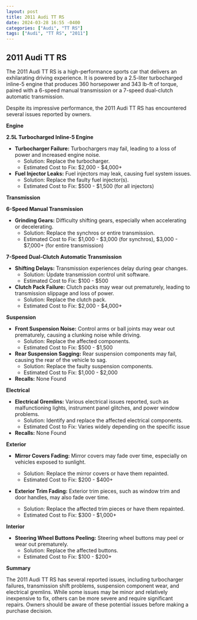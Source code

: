 ```yaml
---
layout: post
title: 2011 Audi TT RS
date: 2024-03-28 16:55 -0400
categories: ["Audi", "TT RS"]
tags: ["Audi", "TT RS", "2011"]
---
```

## 2011 Audi TT RS

The 2011 Audi TT RS is a high-performance sports car that delivers an exhilarating driving experience. It is powered by a 2.5-liter turbocharged inline-5 engine that produces 360 horsepower and 343 lb-ft of torque, paired with a 6-speed manual transmission or a 7-speed dual-clutch automatic transmission.

Despite its impressive performance, the 2011 Audi TT RS has encountered several issues reported by owners.

**Engine**

**2.5L Turbocharged Inline-5 Engine**

* **Turbocharger Failure:** Turbochargers may fail, leading to a loss of power and increased engine noise.
  * Solution: Replace the turbocharger.
  * Estimated Cost to Fix: $2,000 - $4,000+
* **Fuel Injector Leaks:** Fuel injectors may leak, causing fuel system issues.
  * Solution: Replace the faulty fuel injector(s).
  * Estimated Cost to Fix: $500 - $1,500 (for all injectors)

**Transmission**

**6-Speed Manual Transmission**

* **Grinding Gears:** Difficulty shifting gears, especially when accelerating or decelerating.
  * Solution: Replace the synchros or entire transmission.
  * Estimated Cost to Fix: $1,000 - $3,000 (for synchros), $3,000 - $7,000+ (for entire transmission)

**7-Speed Dual-Clutch Automatic Transmission**

* **Shifting Delays:** Transmission experiences delay during gear changes.
  * Solution: Update transmission control unit software.
  * Estimated Cost to Fix: $100 - $500
* **Clutch Pack Failure:** Clutch packs may wear out prematurely, leading to transmission slippage and loss of power.
  * Solution: Replace the clutch pack.
  * Estimated Cost to Fix: $2,000 - $4,000+

**Suspension**

* **Front Suspension Noise:** Control arms or ball joints may wear out prematurely, causing a clunking noise while driving.
  * Solution: Replace the affected components.
  * Estimated Cost to Fix: $500 - $1,500
* **Rear Suspension Sagging:** Rear suspension components may fail, causing the rear of the vehicle to sag.
  * Solution: Replace the faulty suspension components.
  * Estimated Cost to Fix: $1,000 - $2,000
* **Recalls:** None Found

**Electrical**

* **Electrical Gremlins:** Various electrical issues reported, such as malfunctioning lights, instrument panel glitches, and power window problems.
  * Solution: Identify and replace the affected electrical components.
  * Estimated Cost to Fix: Varies widely depending on the specific issue
* **Recalls:** None Found

**Exterior**

* **Mirror Covers Fading:** Mirror covers may fade over time, especially on vehicles exposed to sunlight.
  * Solution: Replace the mirror covers or have them repainted.
  * Estimated Cost to Fix: $200 - $400+

* **Exterior Trim Fading:** Exterior trim pieces, such as window trim and door handles, may also fade over time.
  * Solution: Replace the affected trim pieces or have them repainted.
  * Estimated Cost to Fix: $300 - $1,000+

**Interior**

* **Steering Wheel Buttons Peeling:** Steering wheel buttons may peel or wear out prematurely.
  * Solution: Replace the affected buttons.
  * Estimated Cost to Fix: $100 - $200+

**Summary**

The 2011 Audi TT RS has several reported issues, including turbocharger failures, transmission shift problems, suspension component wear, and electrical gremlins. While some issues may be minor and relatively inexpensive to fix, others can be more severe and require significant repairs. Owners should be aware of these potential issues before making a purchase decision.
